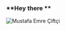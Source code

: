 ### **Hey there **

![Mustafa Emre Çiftçi](https://user-images.githubusercontent.com/60289215/143676642-77686c1a-168b-40ba-bb1e-ae0819ca1b94.gif)


